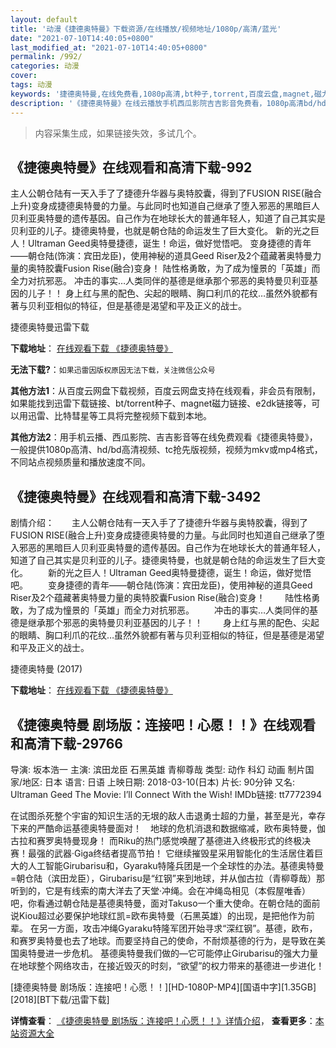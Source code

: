 ```yaml
---
layout: default
title: '动漫《捷德奥特曼》下载资源/在线播放/视频地址/1080p/高清/蓝光'
date: "2021-07-10T14:40:05+0800"
last_modified_at: "2021-07-10T14:40:05+0800"
permalink: /992/
categories: 动漫
cover:
tags: 动漫
keywords: '捷德奥特曼,在线免费看,1080p高清,bt种子,torrent,百度云盘,magnet,磁力链,迅雷下载资源'
description: '《捷德奥特曼》在线云播放手机西瓜影院吉吉影音免费看，1080p高清bd/hd未删减完整版和tc抢先枪版，mkv/mp4格式，附带bt/torrent种子、magnet/磁力链、百度云盘、网盘资源迅雷下载链接'
---
```


>内容采集生成，如果链接失效，多试几个。


## 《捷德奥特曼》在线观看和高清下载-992

主人公朝仓陆有一天入手了了捷德升华器与奥特胶囊，得到了FUSION RISE(融合上升)变身成捷德奥特曼的力量。与此同时也知道自己继承了堕入邪恶的黑暗巨人贝利亚奥特曼的遗传基因。自己作为在地球长大的普通年轻人，知道了自己其实是贝利亚的儿子。捷德奥特曼，也就是朝仓陆的命运发生了巨大变化。 新的光之巨人！Ultraman Geed奥特曼捷德，诞生！命运，做好觉悟吧。 变身捷德的青年——朝仓陆(饰演：宾田龙臣)，使用神秘的道具Geed Riser及2个蕴藏著奥特曼力量的奥特胶囊Fusion Rise(融合)变身！ 陆性格勇敢，为了成为憧景的「英雄」而全力对抗邪恶。 冲击的事实…人类同伴的基德是继承那个邪恶的奥特曼贝利亚基因的儿子！！ 身上红与黑的配色、尖起的眼睛、胸口利爪的花纹…虽然外貌都有著与贝利亚相似的特征，但是基德是渴望和平及正义的战士。


捷德奥特曼迅雷下载

**下载地址**： [在线观看下载 《捷德奥特曼》](https://www.993dy.com//vod-detail-id-27046.html) 


**无法下载?**：`如果迅雷因版权原因无法下载，关注微信公众号 `

**其他方法1**：从百度云网盘下载视频，百度云网盘支持在线观看，非会员有限制，如果能找到迅雷下载链接、bt/torrent种子、magnet磁力链接、e2dk链接等，可以用迅雷、比特彗星等工具将完整视频下载到本地。

**其他方法2**：用手机云播、西瓜影院、吉吉影音等在线免费观看《捷德奥特曼》，一般提供1080p高清、hd/bd高清视频、tc抢先版视频，视频为mkv或mp4格式，不同站点视频质量和播放速度不同。


## 《捷德奥特曼》在线观看和高清下载-3492

剧情介绍：　　主人公朝仓陆有一天入手了了捷德升华器与奥特胶囊，得到了FUSION RISE(融合上升)变身成捷德奥特曼的力量。与此同时也知道自己继承了堕入邪恶的黑暗巨人贝利亚奥特曼的遗传基因。自己作为在地球长大的普通年轻人，知道了自己其实是贝利亚的儿子。捷德奥特曼，也就是朝仓陆的命运发生了巨大变化。 　　新的光之巨人！Ultraman Geed奥特曼捷德，诞生！命运，做好觉悟吧。 　　变身捷德的青年——朝仓陆(饰演：宾田龙臣)，使用神秘的道具Geed Riser及2个蕴藏著奥特曼力量的奥特胶囊Fusion Rise(融合)变身！ 　　陆性格勇敢，为了成为憧景的「英雄」而全力对抗邪恶。 　　冲击的事实…人类同伴的基德是继承那个邪恶的奥特曼贝利亚基因的儿子！！ 　　身上红与黑的配色、尖起的眼睛、胸口利爪的花纹…虽然外貌都有著与贝利亚相似的特征，但是基德是渴望和平及正义的战士。


捷德奥特曼 (2017)

**下载地址**： [在线观看下载 《捷德奥特曼》](https://www.btbtdy.me/btdy/dy11242.html) 


## 《捷德奥特曼 剧场版：连接吧！心愿！！》在线观看和高清下载-29766

导演: 坂本浩一 主演: 滨田龙臣 石黑英雄 青柳尊哉 类型: 动作 科幻 动画 制片国家/地区: 日本 语言: 日语 上映日期: 2018-03-10(日本) 片长: 90分钟 又名: Ultraman Geed The Movie: I’ll Connect With the Wish! IMDb链接: tt7772394

在试图杀死整个宇宙的知识生活的无垠的敌人击退勇士超的力量，甚至是光，幸存下来的严酷命运基德奥特曼面对！　地球的危机消退和数据缩减，欧布奥特曼，伽古拉和赛罗奥特曼现身！ 而Riku的热门感觉唤醒了基德进入终极形式的终极决赛！最强的武器·Giga终结者提高节拍！ 它继续摧毁星采用智能化的生活居住着巨大的人工智能Girubarisu和，Gyaraku特隆兵团是一个全球性的办法。基德奥特曼=朝仓陆（滨田龙臣），Girubarisu是“红钢”来到地球，并从伽古拉（青柳尊哉）那听到的，它是有线索的南大洋去了天堂·冲绳。会在冲绳岛相见（本假屋唯香）吧，你看通过朝仓陆是基德奥特曼，面对Takuso一个重大使命。在朝仓陆的面前说Kiou超过必要保护地球红凯=欧布奥特曼（石黑英雄）的出现，是把他作为前辈。 在另一方面，攻击冲绳Gyaraku特隆军团开始寻求“深红钢”。基德，欧布，和赛罗奥特曼也去了地球。而要坚持自己的使命，不耐烦基德的行为，是导致在美国奥特曼进一步危机。 基德奥特曼我们做的—它可能停止Girubarisu的强大力量 在地球整个网络攻击，在接近毁灭的时刻，“欲望”的权力带来的基德进一步进化！


[捷德奥特曼 剧场版：连接吧！心愿！！][HD-1080P-MP4][国语中字][1.35GB][2018][BT下载/迅雷下载]

**详情查看**： [《捷德奥特曼 剧场版：连接吧！心愿！！》详情介绍](/movie/29766/)， **查看更多**：[本站资源大全](/movie/t/all/)

